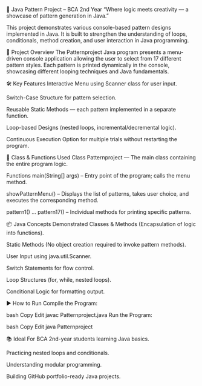 🎯 Java Pattern Project – BCA 2nd Year
“Where logic meets creativity — a showcase of pattern generation in Java.”

This project demonstrates various console-based pattern designs implemented in Java.
It is built to strengthen the understanding of loops, conditionals, method creation, and user interaction in Java programming.

📌 Project Overview
The Patternproject Java program presents a menu-driven console application allowing the user to select from 17 different pattern styles.
Each pattern is printed dynamically in the console, showcasing different looping techniques and Java fundamentals.

🛠 Key Features
Interactive Menu using Scanner class for user input.

Switch-Case Structure for pattern selection.

Reusable Static Methods — each pattern implemented in a separate function.

Loop-based Designs (nested loops, incremental/decremental logic).

Continuous Execution Option for multiple trials without restarting the program.

📂 Class & Functions Used
Class
Patternproject — The main class containing the entire program logic.

Functions
main(String[] args) – Entry point of the program; calls the menu method.

showPatternMenu() – Displays the list of patterns, takes user choice, and executes the corresponding method.

pattern1() … pattern17() – Individual methods for printing specific patterns.

📦 Java Concepts Demonstrated
Classes & Methods (Encapsulation of logic into functions).

Static Methods (No object creation required to invoke pattern methods).

User Input using java.util.Scanner.

Switch Statements for flow control.

Loop Structures (for, while, nested loops).

Conditional Logic for formatting output.

▶ How to Run
Compile the Program:

bash
Copy
Edit
javac Patternproject.java
Run the Program:

bash
Copy
Edit
java Patternproject

📚 Ideal For
BCA 2nd-year students learning Java basics.

Practicing nested loops and conditionals.

Understanding modular programming.

Building GitHub portfolio-ready Java projects.
